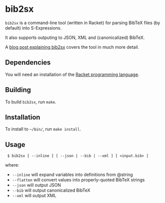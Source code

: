 # bib2sx

`bib2sx` is a command-line tool (written in Racket) for parsing 
BibTeX files (by default) into S-Expressions.

It also supports outputing to JSON, XML and (canonicalized) BibTeX.
 
A [blog post explaining bib2sx](matt.might.net/articles/parsing-bibtex/)
covers the tool in much more detail.


## Dependencies

You will need an installation of the [Racket programming language](http://racket-lang.org/download/). 


## Building

To build `bib2sx`, run `make`. 


## Installation

To install to `~/bin/`, run `make install`.



## Usage

```
 $ bib2sx [ --inline ] [ --json | --bib | --xml ] [ <input.bib> ]
```

where:

 + `--inline` will expand variables into definitions from @string
 + `--flatten` will convert values into properly-quoted BibTeX strings
 + `--json` will output JSON
 + `--bib` will output canonicalized BibTeX
 + `--xml` will output XML

